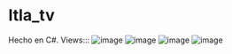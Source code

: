 # Itla_tv
Hecho en C#.
Views:::
![image](https://github.com/OlvisM/Itla_tv/assets/104016449/01d5f077-d16c-47c2-bfa0-d64ae0f749b4)
![image](https://github.com/OlvisM/Itla_tv/assets/104016449/78c65ba1-edb4-47ae-9656-0335f8c6becf)
![image](https://github.com/OlvisM/Itla_tv/assets/104016449/581427b3-737f-409a-b243-71ad839da1a1)
![image](https://github.com/OlvisM/Itla_tv/assets/104016449/a5fd2995-e9cb-48fb-a0ce-3ee6ade60966)



